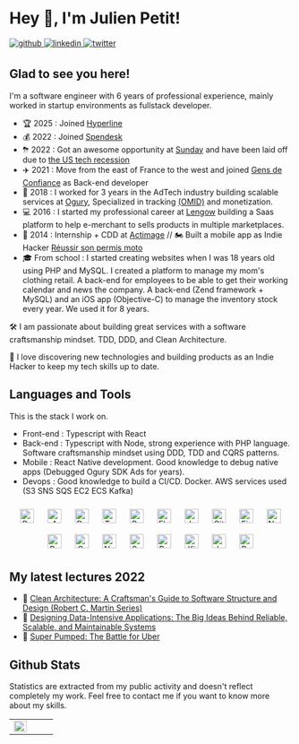 # Hey 👋, I'm Julien Petit!

<a href="https://github.com/julienpetit" target="_blank">
<img src=https://img.shields.io/badge/github-%2324292e.svg?&style=for-the-badge&logo=github&logoColor=white alt=github style="margin-bottom: 5px;" />
</a>
<a href="https://linkedin.com/in/julien-petit" target="_blank">
<img src=https://img.shields.io/badge/linkedin-%231E77B5.svg?&style=for-the-badge&logo=linkedin&logoColor=white alt=linkedin style="margin-bottom: 5px;" />
</a>  
<a href="https://twitter.com/julien_petit" target="_blank">
<img src=https://img.shields.io/badge/twitter-%2300acee.svg?&style=for-the-badge&logo=twitter&logoColor=white alt=twitter style="margin-bottom: 5px;" />
</a>

## Glad to see you here!

I'm a software engineer with 6 years of professional experience, mainly worked in startup environments as fullstack developer. 

- 🏆 2025 : Joined [Hyperline](https://hyperline.co/)
- 💰 2022 : Joined [Spendesk](https://spendesk.com/)
- ⛈ 2022 : Got an awesome opportunity at [Sunday](https://sundayapp.com/) and have been laid off due to [the US tech recession](https://sifted.eu/articles/sunday-payments-quits-four-markets/) 
- ✈️ 2021 : Move from the east of France to the west and joined [Gens de Confiance](https://gensdeconfiance.com/) as Back-end developer
- 🚀 2018 : I worked for 3 years in the AdTech industry building scalable services at [Ogury](https://ogury.com/), Specialized in tracking [(OMID)](https://iabtechlab.com/standards/open-measurement-sdk/) and monetization.
- 💻 2016 : I started my professional career at [Lengow](https://www.lengow.com/) building a Saas platform to help e-merchant to sells products in multiple marketplaces.  
- 👶 2014 : Internship + CDD at [Actimage](https://www.actimage.com/fr/) // 🏍 Built a mobile app as Indie Hacker [Réussir son permis moto](https://apps.apple.com/fr/app/r%C3%A9ussir-son-permis-moto/id820931415)
- 🎓 From school : I started creating websites when I was 18 years old using PHP and MySQL. I created a platform to manage my mom's clothing retail. A back-end for employees to be able to get their working calendar and news the company. A back-end (Zend framework + MySQL) and an iOS app (Objective-C) to manage the inventory stock every year. We used it for 8 years. 

🛠 I am passionate about building great services with a software craftsmanship mindset. TDD, DDD, and Clean Architecture.

👻 I love discovering new technologies and building products as an Indie Hacker to keep my tech skills up to date.

## Languages and Tools

This is the stack I work on.

- Front-end : Typescript with React
- Back-end : Typescript with Node, strong experience with PHP language. Software craftsmanship mindset using DDD, TDD and CQRS patterns. 
- Mobile : React Native development. Good knowledge to debug native apps (Debugged Ogury SDK Ads for years).
- Devops : Good knowledge to build a CI/CD. Docker. AWS services used (S3 SNS SQS EC2 ECS Kafka) 

<div align="center">  
<img style="margin: 10px" src="https://profilinator.rishav.dev/skills-assets/react-original-wordmark.svg" alt="React" height="25" />  
<img style="margin: 10px" src="https://profilinator.rishav.dev/skills-assets/amazonwebservices-original-wordmark.svg" alt="AWS" height="25" />  
<img style="margin: 10px" src="https://profilinator.rishav.dev/skills-assets/docker-original-wordmark.svg" alt="Docker" height="25" />  
<img style="margin: 10px" src="https://profilinator.rishav.dev/skills-assets/typescript-original.svg" alt="TypeScript" height="25" />  
<img style="margin: 10px" src="https://profilinator.rishav.dev/skills-assets/gnu_bash-icon.svg" alt="Bash" height="25" />  
<img style="margin: 10px" src="https://profilinator.rishav.dev/skills-assets/elasticsearch.png" alt="Elastic Search" height="25" />  
<img style="margin: 10px" src="https://profilinator.rishav.dev/skills-assets/jenkins-icon.svg" alt="Jenkins" height="25" />  
<img style="margin: 10px" src="https://profilinator.rishav.dev/skills-assets/git-scm-icon.svg" alt="Git" height="25" />  
<img style="margin: 10px" src="https://profilinator.rishav.dev/skills-assets/firebase.png" alt="Firebase" height="25" />  
<img style="margin: 10px" src="https://profilinator.rishav.dev/skills-assets/nodejs-original-wordmark.svg" alt="Node.js" height="25" />  
<img style="margin: 10px" src="https://profilinator.rishav.dev/skills-assets/redux-original.svg" alt="Redux" height="25" />  
<img style="margin: 10px" src="https://profilinator.rishav.dev/skills-assets/grafana.png" alt="Grafana" height="25" />  
<img style="margin: 10px" src="https://profilinator.rishav.dev/skills-assets/nestjs.svg" alt="NestJS" height="25" />  
<img style="margin: 10px" src="https://profilinator.rishav.dev/skills-assets/symfony_black_03.svg" alt="Symfony" height="25" />  
<img style="margin: 10px" src="https://profilinator.rishav.dev/skills-assets/postgresql-original-wordmark.svg" alt="PostgreSQL" height="25" />  
<img style="margin: 10px" src="https://profilinator.rishav.dev/skills-assets/kibana.png" alt="Kibana" height="25" />  
<img style="margin: 10px" src="https://profilinator.rishav.dev/skills-assets/javascript-original.svg" alt="JavaScript" height="25" />  
<img style="margin: 10px" src="https://profilinator.rishav.dev/skills-assets/rails-original-wordmark.svg" alt="Ruby on Rails" height="25" />  
</div>  

## My latest lectures 2022

- 📖 [Clean Architecture: A Craftsman's Guide to Software Structure and Design (Robert C. Martin Series)](https://www.amazon.com/dp/0134494164/)
- 📖 [Designing Data-Intensive Applications: The Big Ideas Behind Reliable, Scalable, and Maintainable Systems](https://www.amazon.com/Designing-Data-Intensive-Applications-Reliable-Maintainable/dp/1449373321)
- 📖 [Super Pumped: The Battle for Uber](https://www.amazon.com/Super-Pumped-Battle-Mike-Isaac/dp/0393358615/)

## Github Stats

Statistics are extracted from my public activity and doesn't reflect completely my work. Feel free to contact me if you want to know more about my skills.

<table><tr><td valign="top" width="50%">
<img src="https://github-readme-stats.vercel.app/api?username=julienpetit&show_icons=true&count_private=true&hide_border=true" align="left" style="width: 100%" />
</td><td valign="top" width="50%">
</td></tr></table>  
